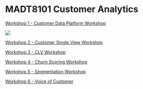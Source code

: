# MADT8101 Customer Analytics
[Workshop 1 - Customer Data Platform Workshop](https://github.com/rindfleisch/MADT8101_Customer_analytics/tree/main/Workshop%201%20Customer%20Data%20Platform(CDP))

[![](https://img.shields.io/badge/-Concept-blue)](#)

[Workshop 2 - Customer Single View Workshop](https://github.com/rindfleisch/MADT8101_Customer_analytics/tree/main/Workshop%202%20Customer%20Single%20View)

[Workshop 3 - CLV Workshop](https://github.com/rindfleisch/MADT8101_Customer_analytics/tree/main/Workshop%203%20Customer%20Lifetime%20Value(CLV)) 

[Workshop 4 - Churn Scoring Workshop](https://github.com/rindfleisch/MADT8101_Customer_analytics/tree/main/Workshop%204%20Churn%20Prediction)

[Workshop 5 - Segmentation Workshop](https://github.com/rindfleisch/MADT8101_Customer_analytics/tree/main/Workshop%205%20Customer%20Segmentation) 

[Workshop 6 - Voice of Customer](https://github.com/rindfleisch/MADT8101_Customer_analytics/tree/main/Workshop%206%20Voice%20of%20Customer)
